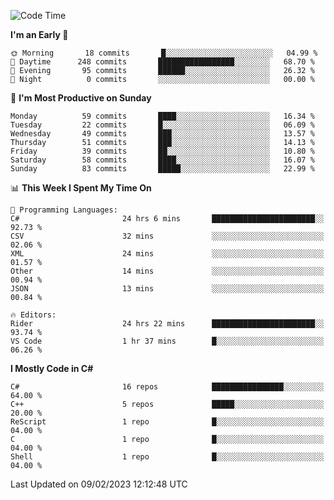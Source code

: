 <!--START_SECTION:waka-->
![Code Time](http://img.shields.io/badge/Code%20Time-921%20hrs%2054%20mins-blue)

**I'm an Early 🐤** 

```text
🌞 Morning       18 commits       █░░░░░░░░░░░░░░░░░░░░░░░░   04.99 % 
🌆 Daytime      248 commits       █████████████████░░░░░░░░   68.70 % 
🌃 Evening       95 commits       ██████░░░░░░░░░░░░░░░░░░░   26.32 % 
🌙 Night          0 commits       ░░░░░░░░░░░░░░░░░░░░░░░░░   00.00 % 

```
📅 **I'm Most Productive on Sunday** 

```text
Monday          59 commits       ████░░░░░░░░░░░░░░░░░░░░░   16.34 % 
Tuesday         22 commits       █░░░░░░░░░░░░░░░░░░░░░░░░   06.09 % 
Wednesday       49 commits       ███░░░░░░░░░░░░░░░░░░░░░░   13.57 % 
Thursday        51 commits       ███░░░░░░░░░░░░░░░░░░░░░░   14.13 % 
Friday          39 commits       ██░░░░░░░░░░░░░░░░░░░░░░░   10.80 % 
Saturday        58 commits       ████░░░░░░░░░░░░░░░░░░░░░   16.07 % 
Sunday          83 commits       █████░░░░░░░░░░░░░░░░░░░░   22.99 % 

```


📊 **This Week I Spent My Time On** 

```text
💬 Programming Languages: 
C#                       24 hrs 6 mins       ███████████████████████░░   92.73 % 
CSV                      32 mins             ░░░░░░░░░░░░░░░░░░░░░░░░░   02.06 % 
XML                      24 mins             ░░░░░░░░░░░░░░░░░░░░░░░░░   01.57 % 
Other                    14 mins             ░░░░░░░░░░░░░░░░░░░░░░░░░   00.94 % 
JSON                     13 mins             ░░░░░░░░░░░░░░░░░░░░░░░░░   00.84 % 

🔥 Editors: 
Rider                    24 hrs 22 mins      ███████████████████████░░   93.74 % 
VS Code                  1 hr 37 mins        █░░░░░░░░░░░░░░░░░░░░░░░░   06.26 % 

```

**I Mostly Code in C#** 

```text
C#                       16 repos            ████████████████░░░░░░░░░   64.00 % 
C++                      5 repos             █████░░░░░░░░░░░░░░░░░░░░   20.00 % 
ReScript                 1 repo              █░░░░░░░░░░░░░░░░░░░░░░░░   04.00 % 
C                        1 repo              █░░░░░░░░░░░░░░░░░░░░░░░░   04.00 % 
Shell                    1 repo              █░░░░░░░░░░░░░░░░░░░░░░░░   04.00 % 

```



 Last Updated on 09/02/2023 12:12:48 UTC
<!--END_SECTION:waka-->
